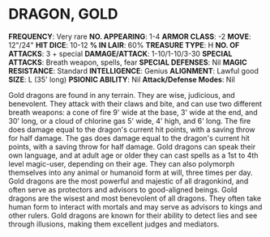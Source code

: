 # DRAGON, GOLD

**FREQUENCY**: Very rare
**NO. APPEARING**: 1-4
**ARMOR CLASS**: -2
**MOVE**: 12"/24"
**HIT DICE**: 10-12
**% IN LAIR**: 60%
**TREASURE TYPE**: H
**NO. OF ATTACKS**: 3 + special
**DAMAGE/ATTACK**: 1-10/1-10/3-30
**SPECIAL ATTACKS**: Breath weapon, spells, fear
**SPECIAL DEFENSES**: Nil
**MAGIC RESISTANCE**: Standard
**INTELLIGENCE**: Genius
**ALIGNMENT**: Lawful good
**SIZE**: L (35' long)
**PSIONIC ABILITY**: Nil
**Attack/Defense Modes**: Nil

Gold dragons are found in any terrain. They are wise, judicious, and benevolent. They attack with their claws and bite, and can use two different breath weapons: a cone of fire 9' wide at the base, 3' wide at the end, and 30' long, or a cloud of chlorine gas 5' wide, 4' high, and 6' long. The fire does damage equal to the dragon's current hit points, with a saving throw for half damage. The gas does damage equal to the dragon's current hit points, with a saving throw for half damage. Gold dragons can speak their own language, and at adult age or older they can cast spells as a 1st to 4th level magic-user, depending on their age. They can also polymorph themselves into any animal or humanoid form at will, three times per day. Gold dragons are the most powerful and majestic of all dragonkind, and often serve as protectors and advisors to good-aligned beings. Gold dragons are the wisest and most benevolent of all dragons. They often take human form to interact with mortals and may serve as advisors to kings and other rulers. Gold dragons are known for their ability to detect lies and see through illusions, making them excellent judges and mediators.
